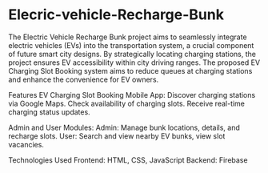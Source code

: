 # Elecric-vehicle-Recharge-Bunk
The Electric Vehicle Recharge Bunk project aims to seamlessly integrate electric vehicles (EVs) into the transportation system, a crucial component of future smart city designs. By strategically locating charging stations, the project ensures EV accessibility within city driving ranges. The proposed EV Charging Slot Booking system aims to reduce queues at charging stations and enhance the convenience for EV owners.

Features
EV Charging Slot Booking Mobile App:
Discover charging stations via Google Maps.
Check availability of charging slots.
Receive real-time charging status updates.

Admin and User Modules:
Admin: Manage bunk locations, details, and recharge slots.
User: Search and view nearby EV bunks, view slot vacancies.

Technologies Used
Frontend: HTML, CSS, JavaScript
Backend: Firebase
